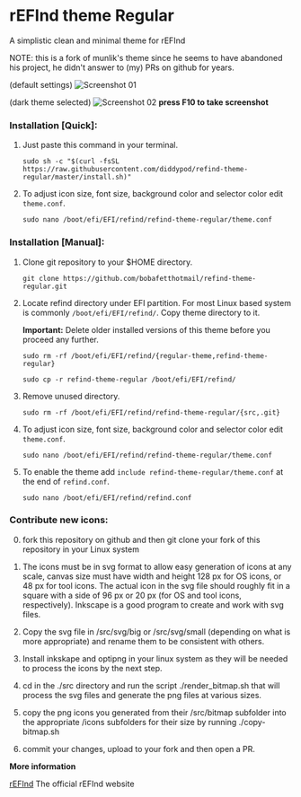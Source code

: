# rEFInd theme Regular

A simplistic clean and minimal theme for rEFInd

NOTE: this is a fork of munlik's theme since he seems to have abandoned his project, he didn't answer to (my) PRs on github for years.

(default settings)
![Screenshot 01](https://raw.githubusercontent.com/bobafetthotmail/refind-theme-regular/master/src/white_theme.png)

(dark theme selected)
![Screenshot 02](https://raw.githubusercontent.com/bobafetthotmail/refind-theme-regular/master/src/dark_theme.png)
**press F10 to take screenshot**

### Installation [Quick]:

1. Just paste this command in your terminal.
   ```
   sudo sh -c "$(curl -fsSL https://raw.githubusercontent.com/diddypod/refind-theme-regular/master/install.sh)"
   ```
2. To adjust icon size, font size, background color and selector color edit `theme.conf`.

   ```
   sudo nano /boot/efi/EFI/refind/refind-theme-regular/theme.conf
   ```

### Installation [Manual]:

1. Clone git repository to your $HOME directory.
   ```
   git clone https://github.com/bobafetthotmail/refind-theme-regular.git
   ```

2. Locate refind directory under EFI partition. For most Linux based system is commonly `/boot/efi/EFI/refind/`. Copy theme directory to it.

   **Important:** Delete older installed versions of this theme before you proceed any further.

   ```
   sudo rm -rf /boot/efi/EFI/refind/{regular-theme,refind-theme-regular}
   ```
   ```
   sudo cp -r refind-theme-regular /boot/efi/EFI/refind/
   ```
3. Remove unused directory.
   ```
   sudo rm -rf /boot/efi/EFI/refind/refind-theme-regular/{src,.git}
   ```

4. To adjust icon size, font size, background color and selector color edit `theme.conf`.
   ```
   sudo nano /boot/efi/EFI/refind/refind-theme-regular/theme.conf
   ```

5. To enable the theme add `include refind-theme-regular/theme.conf` at the end of `refind.conf`.
   ```
   sudo nano /boot/efi/EFI/refind/refind.conf
   ```

### Contribute new icons:

0. fork this repository on github and then git clone your fork of this repository in your Linux system

1. The icons must be in svg format to allow easy generation of icons at any scale, canvas size must have width and height 128 px for OS icons, or 48 px for tool icons. The actual icon in the svg file should roughly fit in a square with a side of 96 px or 20 px (for OS and tool icons, respectively). Inkscape is a good program to create and work with svg files.

2. Copy the svg file in /src/svg/big or /src/svg/small (depending on what is more appropriate) and rename them to be consistent with others.

3. Install inkskape and optipng in your linux system as they will be needed to process the icons by the next step.

4. cd in the ./src directory and run the script ./render_bitmap.sh that will process the svg files and generate the png files at various sizes.

5. copy the png icons you generated from their /src/bitmap subfolder into the appropriate /icons subfolders for their size by running ./copy-bitmap.sh

6. commit your changes, upload to your fork and then open a PR.

**More information**

[rEFInd](http://www.rodsbooks.com/refind/) The official rEFInd website
